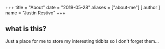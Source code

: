 +++
title = "About"
date = "2019-05-28"
aliases = ["about-me"]
[ author ]
  name = "Justin Restivo"
+++

## what is this? ##

Just a place for me to store my interesting tidbits so I don't forget them...
